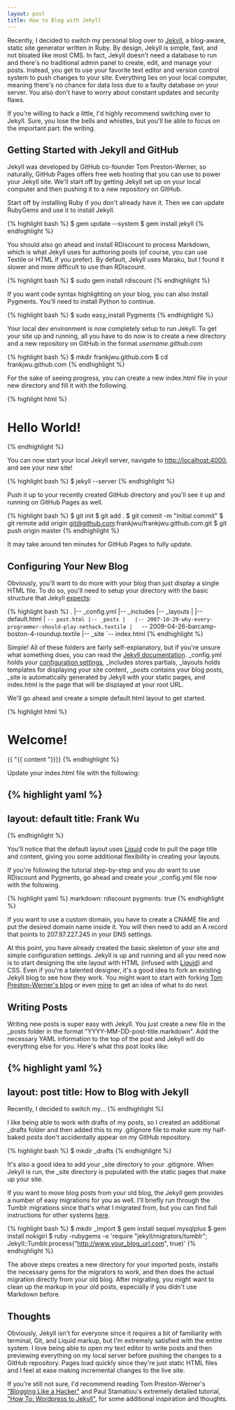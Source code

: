 ```yaml
---
layout: post
title: How to Blog with Jekyll
---
```


Recently, I decided to switch my personal blog over to [Jekyll](https://github.com/mojombo/jekyll), a blog-aware, static site generator written in Ruby. By design, Jekyll is simple, fast, and not bloated like most CMS. In fact, Jekyll doesn't need a database to run and there's no traditional admin panel to create, edit, and manage your posts. Instead, you get to use your favorite text editor and version control system to push changes to your site. Everything lies on your local computer, meaning there's no chance for data loss due to a faulty database on your server. You also don't have to worry about constant updates and security flaws.

If you're willing to hack a little, I'd highly recommend switching over to Jekyll. Sure, you lose the bells and whistles, but you'll be able to focus on the important part: the writing.

## Getting Started with Jekyll and GitHub

Jekyll was developed by GitHub co-founder Tom Preston-Werner, so naturally, GitHub Pages offers free web hosting that you can use to power your Jekyll site. We'll start off by getting Jekyll set up on your local computer and then pushing it to a new repository on GitHub.

Start off by installing Ruby if you don't already have it. Then we can update RubyGems and use it to install Jekyll.

{% highlight bash %}
$ gem update --system
$ gem install jekyll
{% endhighlight %}

You should also go ahead and install RDiscount to process Markdown, which is what Jekyll uses for authoring posts (of course, you can use Textile or HTML if you prefer). By default, Jekyll uses Maraku, but I found it slower and more difficult to use than RDiscount.

{% highlight bash %}
$ sudo gem install rdiscount
{% endhighlight %}

If you want code syntax highlighting on your blog, you can also install Pygments. You'll need to install Python to continue.

{% highlight bash %}
$ sudo easy_install Pygments
{% endhighlight %}

Your local dev environment is now completely setup to run Jekyll. To get your site up and running, all you have to do now is to create a new directory and a new repository on GitHub in the format _username.github.com_

{% highlight bash %}
$ mkdir frankjwu.github.com
$ cd frankjwu.github.com
{% endhighlight %}
			
For the sake of seeing progress, you can create a new index.html file in your new directory and fill it with the following.

{% highlight html %}
<!DOCTYPE html>
<html>
<head>
	<title>Frank Wu</title>
</head>

<body>
	<h1>Hello World!</h1>
</body>
</html>
{% endhighlight %}

You can now start your local Jekyll server, navigate to [http://localhost:4000](http://localhost:4000), and see your new site!

{% highlight bash %}
$ jekyll --server
{% endhighlight %}

Push it up to your recently created GitHub directory and you'll see it up and running on GitHub Pages as well.

{% highlight bash %}
$ git init
$ git add .
$ git commit -m "Initial commit"
$ git remote add origin git@github.com:frankjwu/frankjwu.github.com.git
$ git push origin master
{% endhighlight %}

It may take around ten minutes for GitHub Pages to fully update.

## Configuring Your New Blog

Obviously, you'll want to do more with your blog than just display a single HTML file. To do so, you'll need to setup your directory with the basic structure that Jekyll [expects](https://github.com/mojombo/jekyll/wiki/usage):

{% highlight bash %}
.
|-- _config.yml
|-- _includes
|-- _layouts
|   |-- default.html
|   `-- post.html
|-- _posts
|   |-- 2007-10-29-why-every-programmer-should-play-nethack.textile
|   `-- 2009-04-26-barcamp-boston-4-roundup.textile
|-- _site
`-- index.html
{% endhighlight %}

Simple! All of these folders are fairly self-explanatory, but if you're unsure what something does, you can read the [Jekyll documentation](https://github.com/mojombo/jekyll/wiki/usage). \_config.yml holds your [configuration settings](http://wiki.github.com/mojombo/jekyll/configuration), \_includes stores partials, \_layouts holds templates for displaying your site content, \_posts contains your blog posts, \_site is automatically generated by Jekyll with your static pages, and index.html is the page that will be displayed at your root URL.

We'll go ahead and create a simple default.html layout to get started.

{% highlight html %}
<!DOCTYPE html>
<html>
<head>
	<title>{{ "{{ page.title "}}}}</title>		
	<!-- You can load CSS files and other meta data -->
</head>
<body>
	<h1>Welcome!</h1>
	  {{ "{{ content "}}}}
</body>
</html>
{% endhighlight %}

Update your index.html file with the following:

{% highlight yaml %}
---
layout: default
title: Frank Wu
---
{% endhighlight %}

You'll notice that the default layout uses [Liquid](http://liquidmarkup.org/) code to pull the page title and content, giving you some additional flexibility in creating your layouts.

If you're following the tutorial step-by-step and you _do_ want to use RDiscount and Pygments, go ahead and create your \_config.yml file now with the following.

{% highlight yaml %}
markdown: rdiscount
pygments: true
{% endhighlight %}

If you want to use a custom domain, you have to create a CNAME file and put the desired domain name inside it. You will then need to add an A record that points to 207.97.227.245 in your DNS settings. 

At this point, you have already created the basic skeleton of your site and simple configuration settings. Jekyll is up and running and all you need now is to start designing the site layout with HTML (infused with [Liquid](http://liquidmarkup.org/)) and CSS. Even if you're a talented designer, it's a good idea to fork an existing Jekyll blog to see how they work. You might want to start with forking [Tom Preston-Werner's blog](http://github.com/mojombo/mojombo.github.com) or even [mine](http://github.com/frankjwu/frankjwu.github.com) to get an idea of what to do next.

## Writing Posts

Writing new posts is super easy with Jekyll. You just create a new file in the \_posts folder in the format "YYYY-MM-DD-post-title.markdown". Add the necessary YAML information to the top of the post and Jekyll will do everything else for you. Here's what this post looks like:

{% highlight yaml %}
---
layout: post
title: How to Blog with Jekyll
---

Recently, I decided to switch my...
{% endhighlight %}

I like being able to work with drafts of my posts, so I created an additional \_drafts folder and then added this to my .gitignore file to make sure my half-baked posts don't accidentally appear on my GitHub repository.

{% highlight bash %}
$ mkdir _drafts
{% endhighlight %}

It's also a good idea to add your \_site directory to your .gitignore. When Jekyll is run, the \_site directory is populated with the static pages that make up your site.

If you want to move blog posts from your old blog, the Jekyll gem provides a number of easy migrations for you as well. I'll briefly run through the Tumblr migrations since that's what I migrated from, but you can find full instructions for other systems [here](https://github.com/mojombo/jekyll/wiki/blog-migrations).

{% highlight bash %}
$ mkdir _import
$ gem install sequel mysqlplus
$ gem install nokigiri
$ ruby -rubygems -e 'require "jekyll/migrators/tumblr";
	Jekyll::Tumblr.process("http://www.your_blog_url.com", true)'
{% endhighlight %}

The above steps creates a new directory for your imported posts, installs the necessary gems for the migrators to work, and then does the actual migration directly from your old blog. After migrating, you might want to clean up the markup in your old posts, especially if you didn't use Markdown before.

## Thoughts

Obviously, Jekyll isn't for everyone since it requires a bit of familiarity with terminal, Git, and Liquid markup, but I'm extremely satisfied with the entire system. I love being able to open my text editor to write posts and then previewing everything on my local server before pushing the changes to a GitHub repository. Pages load quickly since they're just static HTML files and I feel at ease making incremental changes to the live site.

If you're still not sure, I'd recommend reading Tom Preston-Werner's ["Blogging Like a Hacker"](http://tom.preston-werner.com/2008/11/17/blogging-like-a-hacker.html) and Paul Stamatiou's extremely detailed tutorial, ["How To: Wordpress to Jekyll"](http://paulstamatiou.com/how-to-wordpress-to-jekyll), for some additional inspiration and thoughts.
